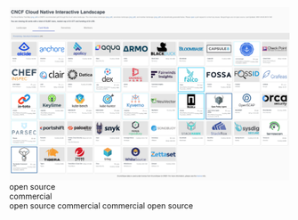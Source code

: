 ![cncf security](images/03-cncf.png)
open source\
commercial\
open source commercial 
commercial open source
